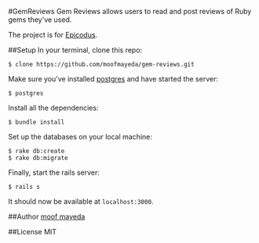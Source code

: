 #GemReviews
Gem Reviews allows users to read and post reviews of Ruby gems they've used.

The project is for [Epicodus](http://www.epicodus.com/).

##Setup
In your terminal, clone this repo:

```console
$ clone https://github.com/moofmayeda/gem-reviews.git
```

Make sure you've installed [postgres](http://www.postgresql.org/download/) and have started the server:

```console
$ postgres
```

Install all the dependencies:

```console
$ bundle install
```

Set up the databases on your local machine:

```console
$ rake db:create
$ rake db:migrate
```

Finally, start the rails server:

```console
$ rails s
```
It should now be available at `localhost:3000`.

##Author
[moof mayeda](https://github.com/moofmayeda)

##License
MIT
